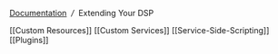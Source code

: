 [Documentation](Documentation) &nbsp;*/*&nbsp; Extending Your DSP

[[Custom Resources]]
[[Custom Services]]
[[Service-Side-Scripting]]
[[Plugins]]
